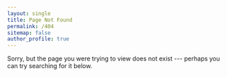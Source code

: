 ```yaml
---
layout: single
title: Page Not Found
permalink: /404
sitemap: false
author_profile: true
---
```


Sorry, but the page you were trying to view does not exist --- perhaps you can try searching for it below.

<script type="text/javascript">
  var GOOG_FIXURL_LANG = 'en';
  var GOOG_FIXURL_SITE = '{{ site.url }}'
</script>
<script type="text/javascript" src="//linkhelp.clients.google.com/tbproxy/lh/wm/fixurl.js"></script>
